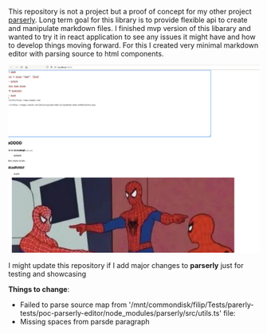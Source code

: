 This repository is not a project but a proof of concept for my other project [parserly](https://github.com/filipizydorczyk/parserly). Long term goal for this library is to provide flexible api to create and manipulate markdown files. I finished mvp version of this libarary and wanted to try it in react application to see any issues it might have and how to develop things moving forward. For this I created very minimal markdown editor with parsing source to html components.

![](overview.png)

I might update this repository if I add major changes to **parserly** just for testing and showcasing

**Things to change**:

-   Failed to parse source map from '/mnt/commondisk/filip/Tests/parerly-tests/poc-parserly-editor/node_modules/parserly/src/utils.ts' file:
-   Missing spaces from parsde paragraph
